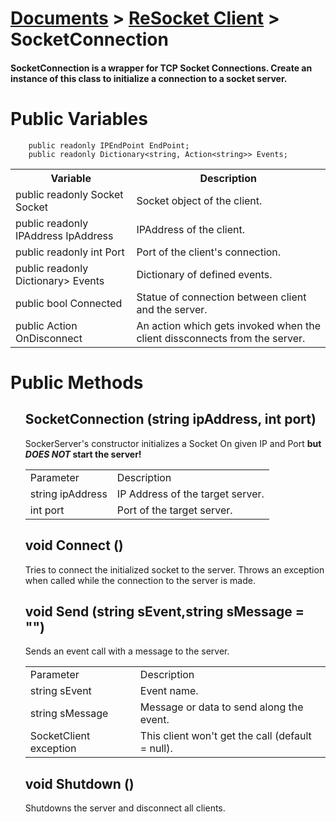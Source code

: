 # [Documents](https://github.com/Tidominer/ReSocket/blob/main/Documents/Documents.md) > [ReSocket Client](https://github.com/Tidominer/ReSocket/blob/main/Documents/ReSocket%20Client/ReSocketClient.md) > SocketConnection
#### SocketConnection is a wrapper for TCP Socket Connections. Create an instance of this class to initialize a connection to a socket server.

# Public Variables

<table>
  <tr>
    <th>Variable</th>
    <th>Description</th>
    
        public readonly IPEndPoint EndPoint;
        public readonly Dictionary<string, Action<string>> Events;
    
  </tr>
  <tr>
    <td> public readonly Socket Socket </td>
    <td> Socket object of the client. </td>
  </tr>
  <tr>
    <td> public readonly IPAddress IpAddress </td>
    <td> IPAddress of the client. </td>
  </tr>
  <tr>
    <td> public readonly int Port </td>
    <td> Port of the client's connection. </td>
  </tr>
  <tr>
    <td> public readonly Dictionary<string, Action<string>> Events </td>
    <td> Dictionary of defined events. </td>
  </tr>
  <tr>
    <td> public bool Connected </td>
    <td> Statue of connection between client and the server. </td>
  </tr>
  <tr>
    <td> public Action OnDisconnect </td>
    <td> An action which gets invoked when the client dissconnects from the server. </td>
  </tr>
  </table>

# Public Methods

<ul>
  <l1> <h2> SocketConnection (string ipAddress, int port) </h2> </li>
  SockerServer's constructor initializes a Socket On given IP and Port <b>but <i>DOES NOT</i> start the server!</b>
  <table>
    <tr>
      <td>Parameter</td>
      <td>Description</td>
    </tr>
    <tr>
      <td>string ipAddress</td>
      <td>IP Address of the target server.</td>
    </tr>
    <tr>
      <td>int port</td>
      <td>Port of the target server.</td>
    </tr>
  </table>
  <l1> <h2> void Connect () </h2> </li>
  Tries to connect the initialized socket to the server. Throws an exception when called while the connection to the server is made.
  <l1> <h2> void Send (string sEvent,string sMessage = "") </h2> </li>
  Sends an event call with a message to the server.
    <table>
    <tr>
      <td>Parameter</td>
      <td>Description</td>
    </tr>
    <tr>
      <td>string sEvent</td>
      <td>Event name.</td>
    </tr>
    <tr>
      <td>string sMessage</td>
      <td>Message or data to send along the event.</td>
    </tr>
    <tr>
      <td>SocketClient exception</td>
      <td>This client won't get the call (default = null).</td>
    </tr>
  </table>
  <l1> <h2> void Shutdown () </h2> </li>
  Shutdowns the server and disconnect all clients.
</ul>
